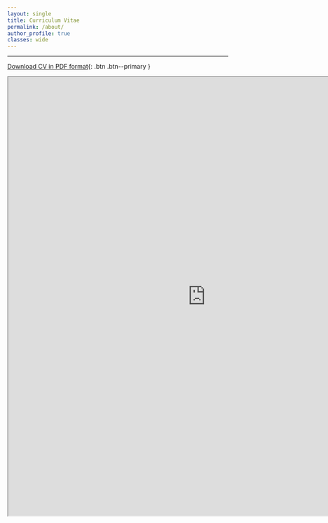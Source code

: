 ```yaml
---
layout: single
title: Curriculum Vitae
permalink: /about/
author_profile: true
classes: wide
---
```


---

[Download CV in PDF format](https://www.ocean.washington.edu/files/ethan_campbell_cv_2020-05-15-20200515093148.pdf){: .btn .btn--primary }

<iframe src="https://www.ocean.washington.edu/files/ethan_campbell_cv_2020-05-15-20200515093148.pdf" width="900" height="1000"></iframe>
